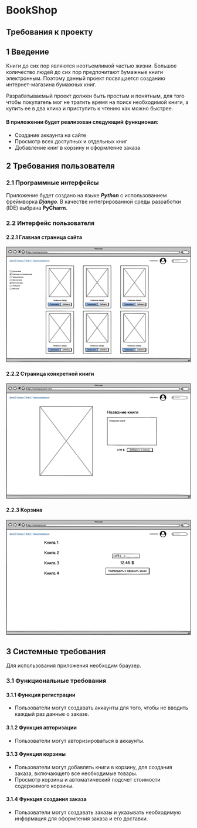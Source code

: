 # BookShop

## Требования к проекту

## 1 Введение
  Книги до сих пор являются неотъемлимой частью жизни. Большое количество людей до сих пор предпочитают бумажные книги электронным.
Поэтому данный проект посвящается созданию интернет-магазина бумажных книг.

  Разрабатываемый проект должен быть простым и понятным,
для того чтобы покупатель мог не тратить время на поиск необходимой книги, а купить ее в два клика и приступить к чтению как можно 
быстрее.

#### В приложении будет реализован следующий функционал:
- Создание аккаунта на сайте
- Просмотр всех доступных и отдельных книг
- Добавление книг в корзину и оформление заказа

## 2 Требования пользователя 

### 2.1 Программные интерфейсы 

  Приложение будет создано на языке ***Python*** с использованием фреймворка ***Django***. В качестве интегрированной 
  среды разработки (IDE) выбрана **PyCharm**.
  
### 2.2 Интерфейс пользователя
#### 2.2.1 Главная страница сайта
![](https://github.com/kpkq/TRiTPO/blob/main/docs/mockups/Home.png)

#### 2.2.2 Страница конкретной книги 
![](https://github.com/kpkq/TRiTPO/blob/main/docs/mockups/Book.png)

#### 2.2.3 Корзина 
![](https://github.com/kpkq/TRiTPO/blob/main/docs/mockups/Cart.png)

## 3 Системные требования 
Для использования приложения необходим браузер.

### 3.1 Функциональные требования

#### 3.1.1 Функция регистрации
- Пользователи могут создавать аккаунты для того, чтобы не вводить каждый раз данные о заказе.

#### 3.1.2 Функция авторизации
- Пользователи могут авторизироваться в аккаунты.

#### 3.1.3 Функция корзины
- Пользователи могут добавлять книги в корзину, для создания заказа, включающего все необходимые товары.
- Просмотр корзины и автоматический подсчет стоимости содержимого корзины.

#### 3.1.4 Функция создания заказа
- Пользователи могут создавать заказы и указывать необходимую информация для оформления заказа и его доставки.
